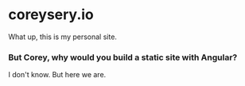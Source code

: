 # coreysery.io

What up, this is my personal site.

### But Corey, why would you build a static site with Angular?

I don't know. But here we are.
